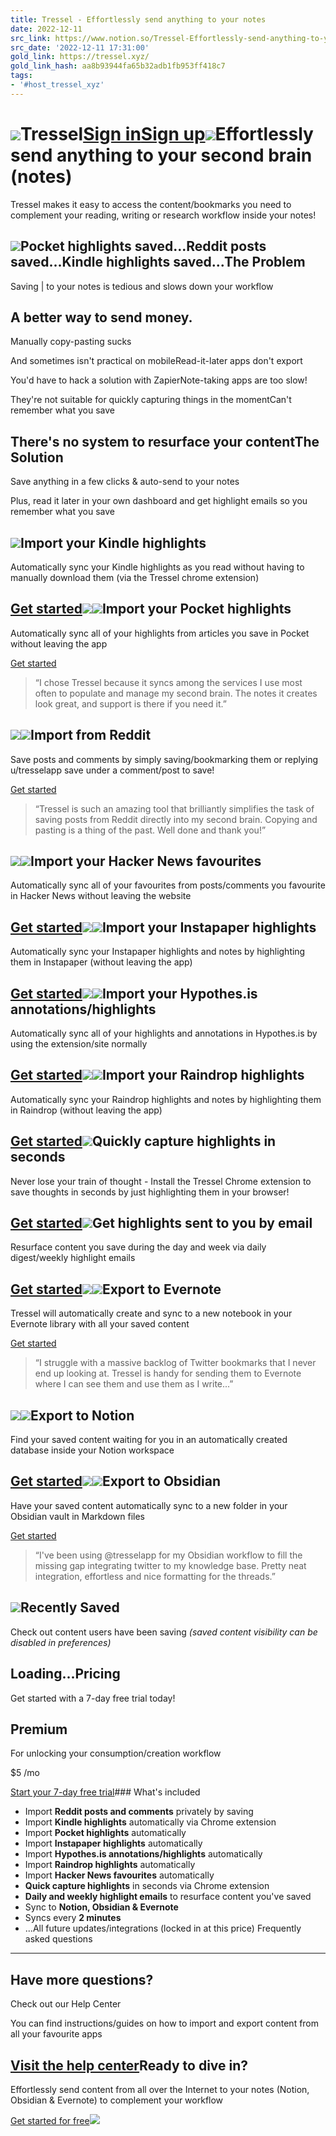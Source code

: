 ```yaml
---
title: Tressel - Effortlessly send anything to your notes
date: 2022-12-11
src_link: https://www.notion.so/Tressel-Effortlessly-send-anything-to-your-notes-fb8043a089e24ae9819a39df90392858
src_date: '2022-12-11 17:31:00'
gold_link: https://tressel.xyz/
gold_link_hash: aa8b93944fa65b32adb1fb953ff418c7
tags:
- '#host_tressel_xyz'
---
```


![](/_next/static/media/favicon-512x512.f3767103.png)Tressel[Sign in](https://app.tressel.xyz/signin)[Sign up](https://app.tressel.xyz/signup)![](/_next/static/media/hero-header.33a27c7b.png)Effortlessly send anything to your second brain  (notes)
========================================================

Tressel makes it easy to access the content/bookmarks you need to complement your reading, writing or research workflow inside your notes!

![](/_next/static/media/hero-image.6fd3c878.png)Pocket highlights saved...Reddit posts saved...Kindle highlights saved...The Problem
-----------

Saving | to your notes is tedious and slows down your workflow

A better way to send money.
---------------------------

Manually copy-pasting sucks

And sometimes isn't practical on mobileRead-it-later apps don't export

You'd have to hack a solution with ZapierNote-taking apps are too slow!

They're not suitable for quickly capturing things in the momentCan't remember what you save

There's no system to resurface your contentThe Solution
------------

Save anything in a few clicks & auto-send to your notes

Plus, read it later in your own dashboard and get highlight emails so you remember what you save

![](/_next/static/media/kindle-icon.36bb3ffb.png)Import your Kindle highlights
-----------------------------

Automatically sync your Kindle highlights as you read without having to manually download them (via the Tressel chrome extension)

[Get started](#pricing)![](/_next/static/media/kindle-screen.1e14fe76.jpg)![](/_next/static/media/pocket-icon.14197a8f.png)Import your Pocket highlights
-----------------------------

Automatically sync all of your highlights from articles you save in Pocket without leaving the app

[Get started](#pricing)
> “I chose Tressel because it syncs among the services I use most often to populate and manage my second brain. The notes it creates look great, and support is there if you need it.”

![](/_next/static/media/pocket-screen-gif.cd910432.gif)![](/_next/static/media/reddit-icon.85d02905.png)Import from Reddit
------------------

Save posts and comments by simply saving/bookmarking them or replying u/tresselapp save under a comment/post to save!

[Get started](#pricing)
> “Tressel is such an amazing tool that brilliantly simplifies the task of saving posts from Reddit directly into my second brain. Copying and pasting is a thing of the past. Well done and thank you!”

![](/_next/static/media/reddit-screen-gif.1e0ab327.gif)![](/_next/static/media/hn-icon.bde6b5c7.png)Import your Hacker News favourites
----------------------------------

Automatically sync all of your favourites from posts/comments you favourite in Hacker News without leaving the website

[Get started](#pricing)![](/_next/static/media/hackernews-screen-gif.aa141ee3.gif)![](/_next/static/media/instapaper-icon.b1805a52.png)Import your Instapaper highlights
---------------------------------

Automatically sync your Instapaper highlights and notes by highlighting them in Instapaper (without leaving the app)

[Get started](#pricing)![](/_next/static/media/instapaper-screen-gif.cdc48cb3.gif)![](/_next/static/media/hypothesis-icon.1d149eec.png)Import your Hypothes.is annotations/highlights
----------------------------------------------

Automatically sync all of your highlights and annotations in Hypothes.is by using the extension/site normally

[Get started](#pricing)![](/_next/static/media/hypothesis-screen-gif.055bdb6c.gif)![](/_next/static/media/raindrop-icon.d59de38a.png)Import your Raindrop highlights
-------------------------------

Automatically sync your Raindrop highlights and notes by highlighting them in Raindrop (without leaving the app)

[Get started](#pricing)![](/_next/static/media/raindrop-screen-gif.f9181652.gif)Quickly capture highlights in seconds
-------------------------------------

Never lose your train of thought - Install the Tressel Chrome extension to save thoughts in seconds by just highlighting them in your browser!

[Get started](#pricing)![](/_next/static/media/quick-capture-screen-gif.b1ee74b4.gif)Get highlights sent to you by email
-----------------------------------

Resurface content you save during the day and week via daily digest/weekly highlight emails

[Get started](#pricing)![](/_next/static/media/email-screen.193c7aec.png)![](/_next/static/media/evernote-icon.f4c58dbe.png)Export to Evernote
------------------

Tressel will automatically create and sync to a new notebook in your Evernote library with all your saved content

[Get started](#pricing)
> “I struggle with a massive backlog of Twitter bookmarks that I never end up looking at. Tressel is handy for sending them to Evernote where I can see them and use them as I write...”

![](/_next/static/media/evernote-screen.7fd00530.png)![](/_next/static/media/notion-icon.7f674e25.png)Export to Notion
----------------

Find your saved content waiting for you in an automatically created database inside your Notion workspace

[Get started](#pricing)![](/_next/static/media/notion-screen.316186c4.png)![](/_next/static/media/obsidian-icon.a096a1d8.png)Export to Obsidian
------------------

Have your saved content automatically sync to a new folder in your Obsidian vault in Markdown files

[Get started](#pricing)
> “I've been using @tresselapp for my Obsidian workflow to fill the missing gap integrating twitter to my knowledge base. Pretty neat integration, effortless and nice formatting for the threads.”

![](/_next/static/media/obsidian-screen-gif.1dde9644.gif)Recently Saved
--------------

Check out content users have been saving *(saved content visibility can be disabled in preferences)*

Loading...Pricing
-------

Get started with a 7-day free trial today!

Premium
-------

For unlocking your consumption/creation workflow

$5 /mo

[Start your 7-day free trial](https://app.tressel.xyz/signup)### What's included

* Import **Reddit posts and comments** privately by saving
* Import **Kindle highlights** automatically via Chrome extension
* Import **Pocket highlights** automatically
* Import **Instapaper highlights** automatically
* Import **Hypothes.is annotations/highlights** automatically
* Import **Raindrop highlights** automatically
* Import **Hacker News favourites** automatically
* **Quick capture highlights** in seconds via Chrome extension
* **Daily and weekly highlight emails** to resurface content you've saved
* Sync to **Notion, Obsidian & Evernote**
* Syncs every **2 minutes**
* ...All future updates/integrations (locked in at this price)
Frequently asked questions
--------------------------

Have more questions?
--------------------

Check out our Help Center

You can find instructions/guides on how to import and export content from all your favourite apps

[Visit the help center](https://tressel.tawk.help/)Ready to dive in?
-----------------

Effortlessly send content from all over the Internet to your notes (Notion, Obsidian & Evernote) to complement your workflow

[Get started for free](https://app.tressel.xyz/signup)![](/_next/static/media/hero-image.6fd3c878.png)